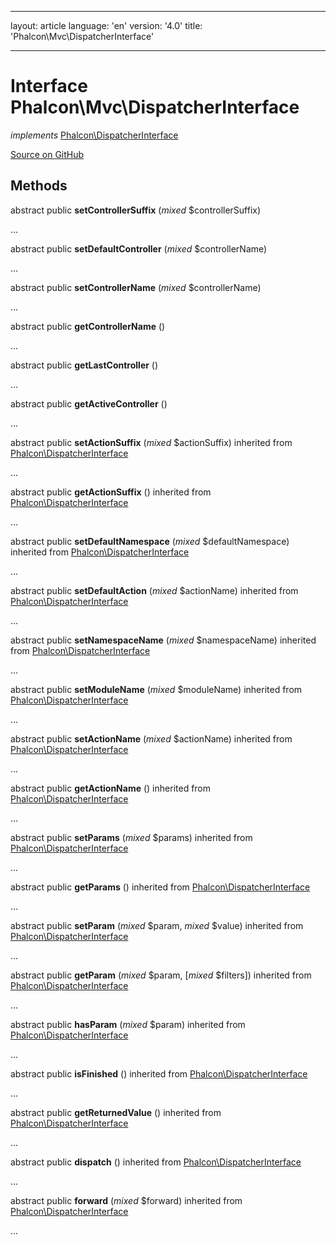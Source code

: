* * *

layout: article language: 'en' version: '4.0' title: 'Phalcon\Mvc\DispatcherInterface'

* * *

# Interface **Phalcon\Mvc\DispatcherInterface**

*implements* [Phalcon\DispatcherInterface](/3.4/en/api/Phalcon_DispatcherInterface)

<a href="https://github.com/phalcon/cphalcon/tree/v3.4.0/phalcon/mvc/dispatcherinterface.zep" class="btn btn-default btn-sm">Source on GitHub</a>

## Methods

abstract public **setControllerSuffix** (*mixed* $controllerSuffix)

...

abstract public **setDefaultController** (*mixed* $controllerName)

...

abstract public **setControllerName** (*mixed* $controllerName)

...

abstract public **getControllerName** ()

...

abstract public **getLastController** ()

...

abstract public **getActiveController** ()

...

abstract public **setActionSuffix** (*mixed* $actionSuffix) inherited from [Phalcon\DispatcherInterface](/3.4/en/api/Phalcon_DispatcherInterface)

...

abstract public **getActionSuffix** () inherited from [Phalcon\DispatcherInterface](/3.4/en/api/Phalcon_DispatcherInterface)

...

abstract public **setDefaultNamespace** (*mixed* $defaultNamespace) inherited from [Phalcon\DispatcherInterface](/3.4/en/api/Phalcon_DispatcherInterface)

...

abstract public **setDefaultAction** (*mixed* $actionName) inherited from [Phalcon\DispatcherInterface](/3.4/en/api/Phalcon_DispatcherInterface)

...

abstract public **setNamespaceName** (*mixed* $namespaceName) inherited from [Phalcon\DispatcherInterface](/3.4/en/api/Phalcon_DispatcherInterface)

...

abstract public **setModuleName** (*mixed* $moduleName) inherited from [Phalcon\DispatcherInterface](/3.4/en/api/Phalcon_DispatcherInterface)

...

abstract public **setActionName** (*mixed* $actionName) inherited from [Phalcon\DispatcherInterface](/3.4/en/api/Phalcon_DispatcherInterface)

...

abstract public **getActionName** () inherited from [Phalcon\DispatcherInterface](/3.4/en/api/Phalcon_DispatcherInterface)

...

abstract public **setParams** (*mixed* $params) inherited from [Phalcon\DispatcherInterface](/3.4/en/api/Phalcon_DispatcherInterface)

...

abstract public **getParams** () inherited from [Phalcon\DispatcherInterface](/3.4/en/api/Phalcon_DispatcherInterface)

...

abstract public **setParam** (*mixed* $param, *mixed* $value) inherited from [Phalcon\DispatcherInterface](/3.4/en/api/Phalcon_DispatcherInterface)

...

abstract public **getParam** (*mixed* $param, [*mixed* $filters]) inherited from [Phalcon\DispatcherInterface](/3.4/en/api/Phalcon_DispatcherInterface)

...

abstract public **hasParam** (*mixed* $param) inherited from [Phalcon\DispatcherInterface](/3.4/en/api/Phalcon_DispatcherInterface)

...

abstract public **isFinished** () inherited from [Phalcon\DispatcherInterface](/3.4/en/api/Phalcon_DispatcherInterface)

...

abstract public **getReturnedValue** () inherited from [Phalcon\DispatcherInterface](/3.4/en/api/Phalcon_DispatcherInterface)

...

abstract public **dispatch** () inherited from [Phalcon\DispatcherInterface](/3.4/en/api/Phalcon_DispatcherInterface)

...

abstract public **forward** (*mixed* $forward) inherited from [Phalcon\DispatcherInterface](/3.4/en/api/Phalcon_DispatcherInterface)

...